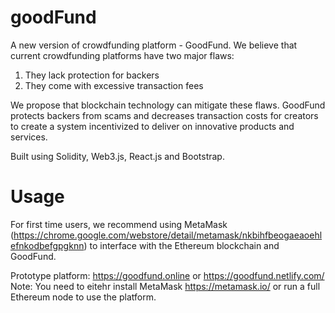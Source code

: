 # goodFund

A new version of crowdfunding platform - GoodFund. We believe that current crowdfunding platforms have two major flaws: 

1. They lack protection for backers
2. They come with excessive transaction fees

We propose that blockchain technology can mitigate these flaws. GoodFund protects backers from scams and decreases transaction costs for creators to create a system incentivized to deliver on innovative products and services.

Built using Solidity, Web3.js, React.js and Bootstrap.


# Usage

For first time users, we recommend using MetaMask (https://chrome.google.com/webstore/detail/metamask/nkbihfbeogaeaoehlefnkodbefgpgknn)
to interface with the Ethereum blockchain and GoodFund.

Prototype platform: https://goodfund.online or https://goodfund.netlify.com/
Note: You need to eitehr install MetaMask https://metamask.io/ or run a full Ethereum node to use the platform.

